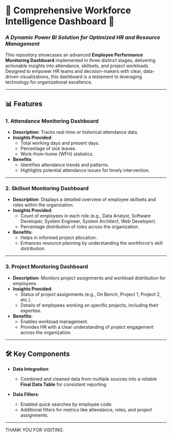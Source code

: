 # 🌟 Comprehensive Workforce Intelligence Dashboard 🌟  
### *A Dynamic Power BI Solution for Optimized HR and Resource Management*  

This repository showcases an advanced **Employee Performance Monitoring Dashboard** implemented in three distinct stages, delivering actionable insights into attendance, skillsets, and project workloads. Designed to empower HR teams and decision-makers with clear, data-driven visualizations, this dashboard is a testament to leveraging technology for organizational excellence.  

---

## 📊 Features  

### 1. Attendance Monitoring Dashboard  
- **Description**: Tracks real-time or historical attendance data.  
- **Insights Provided**:  
  - Total working days and present days.  
  - Percentage of sick leaves.  
  - Work-from-home (WFH) statistics.  
- **Benefits**:  
  - Identifies attendance trends and patterns.  
  - Highlights potential attendance issues for timely intervention.  

---

### 2. Skillset Monitoring Dashboard  
- **Description**: Displays a detailed overview of employee skillsets and roles within the organization.  
- **Insights Provided**:  
  - Count of employees in each role (e.g., Data Analyst, Software Developer, System Engineer, System Architect, Web Developer).  
  - Percentage distribution of roles across the organization.  
- **Benefits**:  
  - Helps in informed project allocation.  
  - Enhances resource planning by understanding the workforce's skill distribution.  

---

### 3. Project Monitoring Dashboard  
- **Description**: Monitors project assignments and workload distribution for employees.  
- **Insights Provided**:  
  - Status of project assignments (e.g., On Bench, Project 1, Project 2, etc.).  
  - Details of employees working on specific projects, including their expertise.  
- **Benefits**:  
  - Enables workload management.  
  - Provides HR with a clear understanding of project engagement across the organization.  

---

## 🛠 Key Components  

- **Data Integration**:  
  - Combined and cleaned data from multiple sources into a reliable **Final Data Table** for consistent reporting.  

- **Data Filters**:  
  - Enabled quick searches by employee code.  
  - Additional filters for metrics like attendance, roles, and project assignments.  

---
THANK YOU FOR VISITING. 
